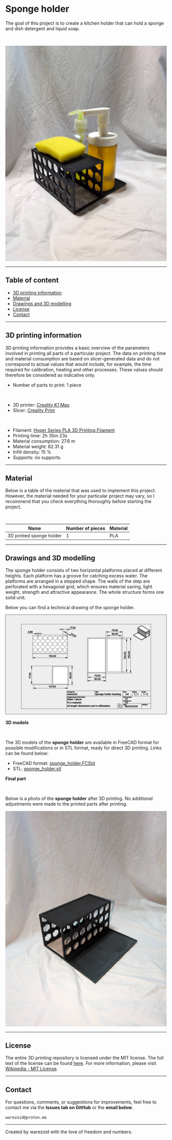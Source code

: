# Sponge holder
The goal of this project is to create a kitchen holder that can hold a sponge and dish detergent and liquid soap.

<br>

![Detailed photo of installed sponge holder.](./img/final_holder_photo.jpeg)

---





## Table of content
- [3D printing information](#3d-printing-information)
- [Material](#material)
- [Drawings and 3D modelling](#drawings-and-3d-modelling)
- [License](#license)
- [Contact](#contact)

---





## 3D printing information
3D printing information provides a basic overview of the parameters involved in printing all parts of a particular project. The data on printing time and material consumption are based on slicer-generated data and do not correspond to actual values that would include, for example, the time required for calibration, heating and other processes. These values should therefore be considered as indicative only.

- Number of parts to print: 1 piece

<br>

- 3D printer: [Creality K1 Max](https://www.creality.com/products/creality-k1-max-3d-printer)
- Slicer: [Creality Print](https://www.creality.com/pages/download-software)

<br>

- Filament: [Hyper Series PLA 3D Printing Filament](https://store.creality.com/products/hyper-series-pla-3d-printing-filament-1kg?variant=ac30eff6-e5c1-4d4c-a694-8ecff7ebeec8)
- Printing time: 2h 35m 23s
- Material consumption: 27.6 m
- Material weight: 82.31 g
- Infill density: 15 %
- Supports: no supports.

---





## Material
Below is a table of the material that was used to implement this project. However, the material needed for your particular project may vary, so I recommend that you check everything thoroughly before starting the project.

<br>

| Name | Number of pieces | Material
|-----------|-----------|-----------|
| 3D printed sponge holder | 1 | PLA |

---





## Drawings and 3D modelling
The sponge holder consists of two horizontal platforms placed at different heights. Each platform has a groove for catching excess water. The platforms are arranged in a stepped shape.  The walls of the step are perforated with a hexagonal grid, which ensures material saving, light weight, strength and attractive appearance. The whole structure forms one solid unit.

Below you can find a technical drawing of the sponge holder.

![Sponge holder drawing.](./drawings/sponge_holder_drawing.svg)


**3D models**

<br>

The 3D models of the **sponge holder** are available in FreeCAD format for possible modifications or in STL format, ready for direct 3D printing. Links can be found below:

- FreeCAD format: [sponge_holder.FCStd](./3d/freecad/sponge_holder.FCStd)
- STL: [sponge_holder.stl](./3d/stl/sponge_holder.stl)


**Final part**

<br>

Below is a photo of the **sponge holder** after 3D printing. No additional adjustments were made to the printed parts after printing.

![Photo of sponge holder.](./img/holder_photo.jpeg)

---





## License
The entire 3D printing repository is licensed under the MIT license. The full text of the license can be found [here](../../LICENSE.md). For more information, please visit [Wikipedia - MIT License](https://en.wikipedia.org/wiki/MIT_License).

---





## Contact
For questions, comments, or suggestions for improvements, feel free to contact me via the **Issues tab on GitHub** or the **email below**.

```
warezoid@proton.me
```

---





Created by warezoid with the love of freedom and numbers.